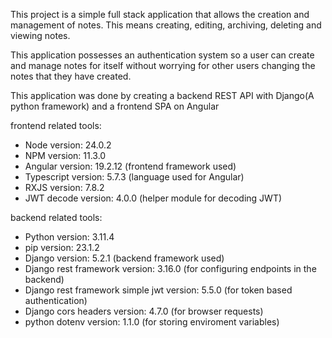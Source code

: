 This project is a simple full stack application that allows the creation and management of notes. This means creating, editing, archiving, deleting and viewing notes.

This application possesses an authentication system so a user can create and manage notes for itself without worrying for other users changing the notes that they have created.

This application was done by creating a backend REST API with Django(A python framework) and a frontend SPA on Angular

frontend related tools:
   - Node version: 24.0.2
   - NPM version: 11.3.0
   - Angular version: 19.2.12 (frontend framework used)
   - Typescript version: 5.7.3 (language used for Angular)
   - RXJS version: 7.8.2
   - JWT decode version: 4.0.0 (helper module for decoding JWT)

backend related tools:
   - Python version: 3.11.4
   - pip version: 23.1.2
   - Django version: 5.2.1 (backend framework used)
   - Django rest framework version: 3.16.0 (for configuring endpoints in the backend)
   - Django rest framework simple jwt version: 5.5.0 (for token based authentication)
   - Django cors headers version: 4.7.0 (for browser requests)
   - python dotenv version: 1.1.0 (for storing enviroment variables)

